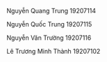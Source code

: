 Nguyễn Quang Trung 19207114

Nguyễn Quốc Trung 19207115

Nguyễn Văn Trường 19207116

Lê Trương Minh Thành 19207102















